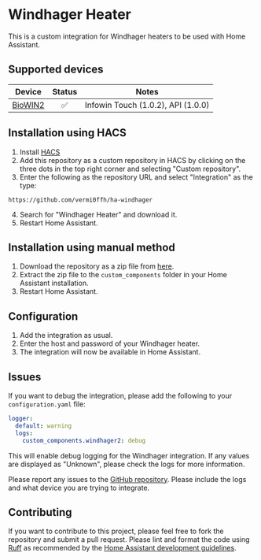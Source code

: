 # Windhager Heater

This is a custom integration for Windhager heaters to be used with Home Assistant.

## Supported devices

| Device                                                                                  | Status | Notes                              |
| --------------------------------------------------------------------------------------- | :----: | ---------------------------------- |
| [BioWIN2](https://www.windhager.com/en/products/pellet-heating-systems/biowin2-3-33kw/) |   ✅   | Infowin Touch (1.0.2), API (1.0.0) |

## Installation using HACS

1. Install [HACS](https://hacs.xyz/)
2. Add this repository as a custom repository in HACS by clicking on the three dots in the top right corner and selecting "Custom repository".
3. Enter the following as the repository URL and select "Integration" as the type:

```
https://github.com/vermi0ffh/ha-windhager
```

4. Search for "Windhager Heater" and download it.
5. Restart Home Assistant.

## Installation using manual method

1. Download the repository as a zip file from [here](https://github.com/vermi0ffh/ha-windhager/archive/refs/heads/main.zip).
2. Extract the zip file to the `custom_components` folder in your Home Assistant installation.
3. Restart Home Assistant.

## Configuration

1. Add the integration as usual.
2. Enter the host and password of your Windhager heater.
3. The integration will now be available in Home Assistant.

## Issues

If you want to debug the integration, please add the following to your `configuration.yaml` file:

```yaml
logger:
  default: warning
  logs:
    custom_components.windhager2: debug
```

This will enable debug logging for the Windhager integration. If any values are displayed as "Unknown", please check the logs for more information.

Please report any issues to the [GitHub repository](https://github.com/vermi0ffh/issues). Please include the logs and what device you are trying to integrate.

## Contributing

If you want to contribute to this project, please feel free to fork the repository and submit a pull request. Please lint and format the code using [Ruff](https://docs.astral.sh/ruff/) as recommended by the [Home Assistant development guidelines](https://developers.home-assistant.io/docs/development_guidelines).
